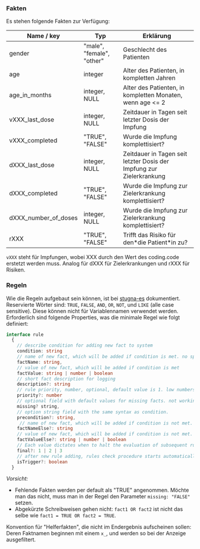 ### Fakten
Es stehen folgende Fakten zur Verfügung: 

| Name / key | Typ           | Erklärung |
|------------|---------------|-----------| 
| gender     | "male", "female", "other" | Geschlecht des Patienten |
| age        | integer       | Alter des Patienten, in kompletten Jahren |
| age_in_months| integer, NULL       | Alter des Patienten, in kompletten Monaten, wenn age <= 2 |
| vXXX_last_dose| integer, NULL | Zeitdauer in Tagen seit letzter Dosis der Impfung |
| vXXX_completed| "TRUE", "FALSE" | Wurde die Impfung komplettisiert? |
| dXXX_last_dose| integer, NULL | Zeitdauer in Tagen seit letzter Dosis der Impfung zur Zielerkrankung |
| dXXX_completed| "TRUE", "FALSE" | Wurde die Impfung zur Zielerkrankung komplettisiert? |
| dXXX_number_of_doses| integer, NULL | Wurde die Impfung zur Zielerkrankung komplettisiert? |
| rXXX | "TRUE", "FALSE" | Trifft das Risiko für den\*die Patient\*in zu? |

`vXXX` steht für Impfungen, wobei XXX durch den Wert des coding.code erstetzt werden muss. Analog für dXXX für Zielerkrankungen und rXXX für Risiken.

### Regeln
Wie die Regeln aufgebaut sein können, ist bei [stugna-es](https://www.npmjs.com/package/stugna-es#ruleadd) dokumentiert.
Reservierte Wörter sind: `TRUE`, `FALSE`, `AND`, `OR`, `NOT`, und `LIKE` (alle case sensitive). Diese können nicht für Variablennamen verwendet werden.
Erforderlich sind folgende Properties, was die minimale Regel wie folgt definiert:
``` typescript
interface rule
  {
    // describe condition for adding new fact to system
    condition: string      
    // name of new fact, which will be added if condition is met. no spaces allowed.
    factName: string,      
    // value of new fact, which will be added if condition is met
    factValue: string | number | boolean 
    // short fact description for logging
    description?: string
    // rule priority, number, optional, default value is 1. low numbers are processed first
    priority?: number      
    // optional field with default values for missing facts. not working with precondition
    missing? string,      
    // option string field with the same syntax as condition. 
    precondition?: string, 
     // name of new fact, which will be added if condition is not met. no spaces allowed. needs factValueElse if present.
    factNameElse?: string  
    // value of new fact, which will be added if condition is not met. needs factNameElse if present.
    factValueElse?: string | number | boolean 
    // Each value dictates when to halt the evaluation of subsequent rules as documented in the link above
    final?: 1 | 2 | 3      
    // after new rule adding, rules check procedure starts automatically (default: true)
    isTrigger?: boolean    
  }
```

*Vorsicht:* 
- Fehlende Fakten werden per default als "TRUE" angenommen. Möchte man das nicht, muss man in der Regel den Parameter `missing: "FALSE"` setzen.
- Abgekürzte Schreibweisen gehen nicht: `fact1 OR fact2` ist nicht das selbe wie `fact1 = TRUE OR fact2 = TRUE`.

Konvention für "Helferfakten", die nicht im Endergebnis aufscheinen sollen: Deren Faktnamen beginnen mit einem `x_`, und werden so bei der Anzeige ausgefiltert.
